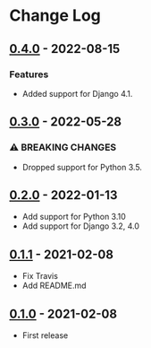 # Change Log

## [0.4.0](https://github.com/dldevinc/ssi-views/tree/v0.4.0) - 2022-08-15

### Features

-   Added support for Django 4.1.

## [0.3.0](https://github.com/dldevinc/ssi-views/tree/v0.3.0) - 2022-05-28

### ⚠ BREAKING CHANGES

-   Dropped support for Python 3.5.

## [0.2.0](https://github.com/dldevinc/ssi-views/tree/v0.2.0) - 2022-01-13

-   Add support for Python 3.10
-   Add support for Django 3.2, 4.0

## [0.1.1](https://github.com/dldevinc/ssi-views/tree/v0.1.1) - 2021-02-08

-   Fix Travis
-   Add README.md

## [0.1.0](https://github.com/dldevinc/ssi-views/tree/v0.1.0) - 2021-02-08

-   First release
